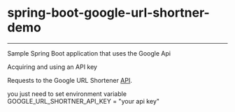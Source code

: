 # spring-boot-google-url-shortner-demo
<hr>
Sample Spring Boot application that uses the Google Api

Acquiring and using an API key

Requests to the Google URL Shortener <a href="https://developers.google.com/url-shortener/v1/getting_started#APIKey">API</a>.

you just need to set environment variable <br />
GOOGLE_URL_SHORTNER_API_KEY = "your api key"
